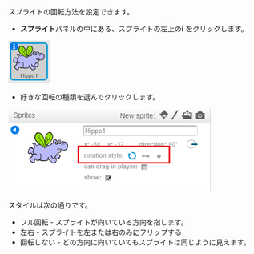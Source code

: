 スプライトの回転方法を設定できます。

- **スプライト**パネルの中にある、スプライトの左上の**i** をクリックします。

![私をクリックして](images/click-i.png)

- 好きな回転の種類を選んでクリックします。

![異なる回転スタイル](images/rotation-style.png)

スタイルは次の通りです。

- フル回転 -​​ スプライトが向いている方向を指します。
- 左右 - スプライトを左または右のみにフリップする
- 回転しない - どの方向に向いていてもスプライトは同じように見えます。
